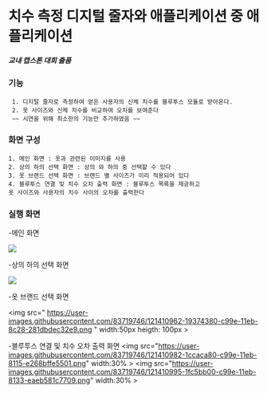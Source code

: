 
# 치수 측정 디지털 줄자와 애플리케이션 중 애플리케이션

##### 교내 캡스톤 대회 출품

### 기능

```
 1. 디지털 줄자로 측정하여 얻은 사용자의 신체 치수를 블루투스 모듈로 받아온다.
 2. 옷 사이즈와 신체 치수를 비교하여 오차를 보여준다
 ~~ 시연을 위해 최소한의 기능만 추가하였음 ~~
```
### 화면 구성

```
1. 메인 화면 : 옷과 관련된 이미지를 사용
2. 상의 하의 선택 화면 : 상의 와 하의 중 선택할 수 있다
3. 옷 브랜드 선택 화면 : 브랜드 별 사이즈가 미리 적용되어 있다
4. 블루투스 연결 및 치수 오차 출력 화면 : 블루투스 목록을 제공하고
옷 사이즈와 사용자의 치수 사이의 오차를 출력한다
``` 
 
  
### 실행 화면

-메인 화면

<img src="https://user-images.githubusercontent.com/83719746/121408930-e2602e00-c99b-11eb-861f-e9404d10237e.jpg" >

-상의 하의 선택 화면

<img src="https://user-images.githubusercontent.com/83719746/121410932-0faddb80-c99e-11eb-890f-b0f678ae0430.png" >


-옷 브랜드 선택 화면

<img src=" https://user-images.githubusercontent.com/83719746/121410962-19374380-c99e-11eb-8c28-281dbdec32e9.png " width:50px heigth: 100px >

-블루투스 연결 및 치수 오차 출력 화면
  <img src="https://user-images.githubusercontent.com/83719746/121410982-1ccaca80-c99e-11eb-8115-e268bffe5501.png" width:30%  >
  <img src="https://user-images.githubusercontent.com/83719746/121410995-1fc5bb00-c99e-11eb-8133-eaeb581c7709.png" width:30%  >
